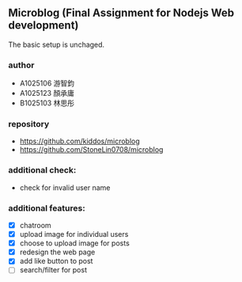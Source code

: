 ## Microblog (Final Assignment for Nodejs Web development)

The basic setup is unchaged.

### author
- A1025106 游智鈞
- A1025123 顏承庸
- B1025103 林思彤

### repository
- https://github.com/kiddos/microblog
- https://github.com/StoneLin0708/microblog

### additional check:
* check for invalid user name

### additional features:
- [x] chatroom
- [x] upload image for individual users
- [x] choose to upload image for posts
- [x] redesign the web page
- [x] add like button to post
- [ ] search/filter for post
